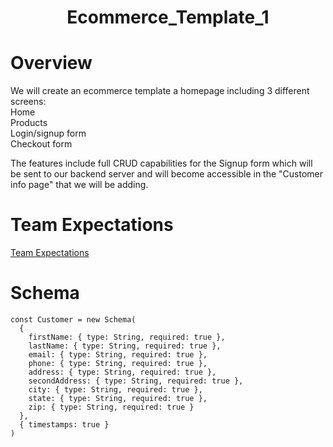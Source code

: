 #  <h1 align="center">Ecommerce_Template_1</h1>


# Overview
We will create an ecommerce template a homepage including 3 different screens: <br/>
Home <br/> 
Products <br/>
Login/signup form <br/>
Checkout form <br/>

The features include full CRUD capabilities for the Signup form which will be sent to our backend server and will become accessible in the "Customer info page" that we will be adding.

# Team Expectations

[Team Expectations](https://docs.google.com/document/d/1EN9KC4IYI6Q3u1mnXHW-r_XyYMNbEh3gODD6IgHRGz4/edit?usp=sharing)

# Schema

```
const Customer = new Schema(
  {
    firstName: { type: String, required: true },
    lastName: { type: String, required: true },
    email: { type: String, required: true },
    phone: { type: String, required: true },
    address: { type: String, required: true },
    secondAddress: { type: String, required: true },
    city: { type: String, required: true },
    state: { type: String, required: true },
    zip: { type: String, required: true }
  },
  { timestamps: true }
)
```
